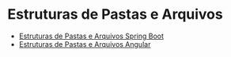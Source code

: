 # Estruturas de Pastas e Arquivos



- [Estruturas de Pastas e Arquivos Spring Boot](struture-spring.md)
- [Estruturas de Pastas e Arquivos Angular](struture-angular.md)